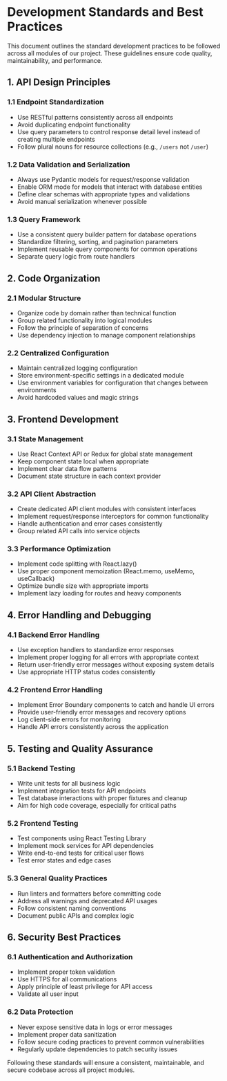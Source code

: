 # Development Standards and Best Practices

This document outlines the standard development practices to be followed across all modules of our project. These guidelines ensure code quality, maintainability, and performance.

## 1. API Design Principles

### 1.1 Endpoint Standardization
- Use RESTful patterns consistently across all endpoints
- Avoid duplicating endpoint functionality
- Use query parameters to control response detail level instead of creating multiple endpoints
- Follow plural nouns for resource collections (e.g., `/users` not `/user`)

### 1.2 Data Validation and Serialization
- Always use Pydantic models for request/response validation
- Enable ORM mode for models that interact with database entities
- Define clear schemas with appropriate types and validations
- Avoid manual serialization whenever possible

### 1.3 Query Framework
- Use a consistent query builder pattern for database operations
- Standardize filtering, sorting, and pagination parameters
- Implement reusable query components for common operations
- Separate query logic from route handlers

## 2. Code Organization

### 2.1 Modular Structure
- Organize code by domain rather than technical function
- Group related functionality into logical modules
- Follow the principle of separation of concerns
- Use dependency injection to manage component relationships

### 2.2 Centralized Configuration
- Maintain centralized logging configuration
- Store environment-specific settings in a dedicated module
- Use environment variables for configuration that changes between environments
- Avoid hardcoded values and magic strings

## 3. Frontend Development

### 3.1 State Management
- Use React Context API or Redux for global state management
- Keep component state local when appropriate
- Implement clear data flow patterns
- Document state structure in each context provider

### 3.2 API Client Abstraction
- Create dedicated API client modules with consistent interfaces
- Implement request/response interceptors for common functionality
- Handle authentication and error cases consistently
- Group related API calls into service objects

### 3.3 Performance Optimization
- Implement code splitting with React.lazy()
- Use proper component memoization (React.memo, useMemo, useCallback)
- Optimize bundle size with appropriate imports
- Implement lazy loading for routes and heavy components

## 4. Error Handling and Debugging

### 4.1 Backend Error Handling
- Use exception handlers to standardize error responses
- Implement proper logging for all errors with appropriate context
- Return user-friendly error messages without exposing system details
- Use appropriate HTTP status codes consistently

### 4.2 Frontend Error Handling
- Implement Error Boundary components to catch and handle UI errors
- Provide user-friendly error messages and recovery options
- Log client-side errors for monitoring
- Handle API errors consistently across the application

## 5. Testing and Quality Assurance

### 5.1 Backend Testing
- Write unit tests for all business logic
- Implement integration tests for API endpoints
- Test database interactions with proper fixtures and cleanup
- Aim for high code coverage, especially for critical paths

### 5.2 Frontend Testing
- Test components using React Testing Library
- Implement mock services for API dependencies
- Write end-to-end tests for critical user flows
- Test error states and edge cases

### 5.3 General Quality Practices
- Run linters and formatters before committing code
- Address all warnings and deprecated API usages
- Follow consistent naming conventions
- Document public APIs and complex logic

## 6. Security Best Practices

### 6.1 Authentication and Authorization
- Implement proper token validation
- Use HTTPS for all communications
- Apply principle of least privilege for API access
- Validate all user input

### 6.2 Data Protection
- Never expose sensitive data in logs or error messages
- Implement proper data sanitization
- Follow secure coding practices to prevent common vulnerabilities
- Regularly update dependencies to patch security issues

Following these standards will ensure a consistent, maintainable, and secure codebase across all project modules.
